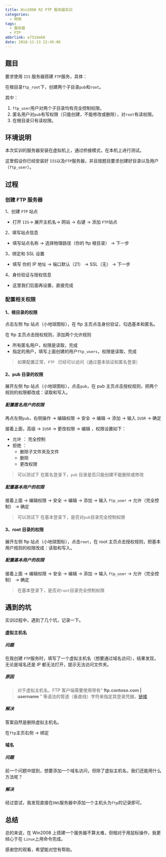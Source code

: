 ```yaml
---
title: Win2008 R2 FTP 服务器实训
categories:
  - 网络
tags:
  - 服务器
  - FTP
abbrlink: e751de68
date: 2018-11-13 22:45:06
---
```


## 题目

要求使用 `IIS` 服务器搭建 `FTP`服务，具体：

在根目录`ftp_root`下，创建两个子目录`pub`和`root`。

其中：

1. `ftp_user`用户对两个子目录均有完全控制权限。
2. 匿名用户对`pub`有写权限（只能创建，不能修改或删除），对`root`有读权限。
3. 在根目录只有读权限。

## 环境说明

本次实训的服务器安装在虚拟机上，通过桥接模式，在本机上进行测试。

这里假设你已经安装好 `IIS`以及`FTP`服务器，并且按题目要求创建好目录以及用户（`ftp_user`）。

## 过程

### 创建 FTP 服务器

1、创建 `FTP` 站点

- 打开 `IIS`-> 展开主机名-> 网站 -> 右键 -> 添加 `FTP`站点

2、填写站点信息

- 填写站点名称 -> 选择物理路径（你的 ftp 根目录） -> 下一步

3、绑定和 SSL 设置

- 填写 你的 IP 地址 -> 端口默认（21） -> SSL（无） -> 下一步

4、身份验证与授权信息

- 这里我们后面再设置，直接完成

### 配置相关权限

#### 1、根目录的权限

点击左侧 ftp 站点（小地球图标），在 ftp 主页点击身份验证，勾选基本和匿名。

在 ftp 主页点击授权规则，添加两个允许规则

- 所有匿名用户，权限是读取，完成
- 指定的用户，填写上面创建的用户`ftp_users`，权限是读取，完成

> 如果配置正常，`FTP ` 已经可以访问（通过基本验证和匿名登录）

#### 2、pub 目录的权限

展开左侧 ftp 站点（小地球图标），点击`pub`，在 pub 主页点击授权规则，把两个规则的权限都改成：读取和写入。

##### 配置匿名用户的权限

再点左侧`pub`，右侧操作 -> 编辑权限 -> 安全 -> 编辑 -> 添加 -> 输入 `IUSR` -> 确定

接着上面，高级 -> `IUSR` -> 更改权限 -> 编辑 ，权限设置如下：

- 允许 ： 完全控制
- 拒绝 ：
  - 删除子文件夹及文件
  - 删除
  - 更改权限

> 可以测试下 在匿名登录下，`pub` 目录是否只能创建不能删除或修改

##### 配置基本用户的权限

接着上面 -> 编辑权限 -> 安全 -> 编辑 -> 添加 -> 输入 `ftp_user` -> 允许（完全控制） -> 确定

> 可以测试下 在基本登录下，是否对`pub`目录完全控制权限

#### 3、root 目录的权限

展开左侧 ftp 站点（小地球图标），点击`root`，在 root 主页点击授权规则，把基本用户规则的权限改成：读取和写入。

##### 配置基本用户的权限

接着上面 -> 编辑权限 -> 安全 -> 编辑 -> 添加 -> 输入 `ftp_user` -> 允许（完全控制） -> 确定

> 在基本登录下，是否对`root`目录完全控制权限

## 遇到的坑

实训过程中，遇到了几个坑，记录一下。

#### 虚拟主机名

##### 问题

在我创建 `FTP`服务时，填写了一个虚拟主机名（想要通过域名访问），结果发现，无论是域名还是 IP 都无法打开，提示无法访问文件夹。

##### 原因

> 对于虚拟主机名，FTP 客户端需要使用带有“ **ftp.contoso.com | username** ” 等语法的管道（垂直线）字符来指定其登录凭据。[链接](https://forums.iis.net/t/1226421.aspx?Enable+Virtual+Host+Name)

##### 解决

答案自然是删除虚拟主机名。

在`ftp`主页右侧 -> 绑定

#### 域名

##### 问题

前一个问题中提到，想要添加一个域名访问，但除了虚拟主机名，我们还能用什么方法呢？

##### 解决

经过尝试，我发现直接在`DNS`服务器中添加一个主机头为`ftp`的记录即可。

## 总结

总的来说，在 Win2008 上搭建一个服务器不算太难，但相对于用鼠标操作，我更倾心于在 `Linux`上用命令完成。

感谢您的观看，希望能对您有帮助。
